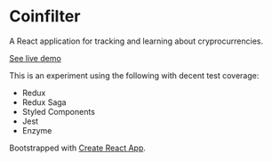 # Coinfilter

A React application for tracking and learning about cryprocurrencies.

[See live demo](https://coinfilter-mjmzvdcuyc.now.sh)

This is an experiment using the following with decent test coverage:

- Redux
- Redux Saga
- Styled Components
- Jest
- Enzyme

Bootstrapped with [Create React App](https://github.com/facebookincubator/create-react-app).